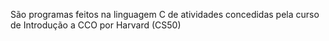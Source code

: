 São programas feitos na linguagem C de atividades concedidas pela curso de Introdução a CCO por Harvard (CS50)
